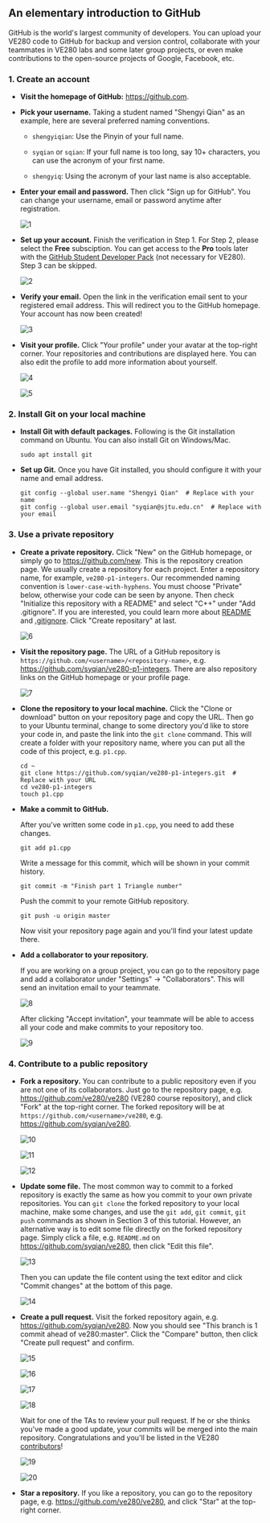## An elementary introduction to GitHub

GitHub is the world's largest community of developers. You can upload your VE280 code to GitHub for backup and version control, collaborate with your teammates in VE280 labs and some later group projects, or even make contributions to the open-source projects of Google, Facebook, etc.

### 1. Create an account

- **Visit the homepage of GitHub:** 
<https://github.com>.

- **Pick your username.** Taking a student named "Shengyi Qian" as an example, here are several preferred naming conventions.
  - `shengyiqian`: Use the Pinyin of your full name.
  
  - `syqian` or `sqian`: If your full name is too long, say 10+ characters, you can use the acronym of your first name.
  
  - `shengyiq`: Using the acronym of your last name is also acceptable.
  
- **Enter your email and password.** Then click "Sign up for GitHub". You can change your username, email or password anytime after registration.

  ![1](images/d20542d73eb5e79f0d18e46fcb1ca9205613d56c257a41b84f2757378c5cb5d2.png)
  
- **Set up your account.** Finish the verification in Step 1. For Step 2, please select the **Free** subsciption. You can get access to the **Pro** tools later with the [GitHub Student Developer Pack](https://education.github.com/pack) (not necessary for VE280). Step 3 can be skipped.

  ![2](images/6b27e2cb53ea97567f3ec02074271e29ef6ce1637407d2bf5c8927a0ab2fe4a2.png)
  
- **Verify your email.** Open the link in the verification email sent to your registered email address. This will redirect you to the GitHub homepage. Your account has now been created!

  ![3](images/5924d5b363c9f41d1defdf915679fd8375e41b1d6ed0017ae5b161d4d3cb547c.png)

- **Visit your profile.** Click "Your profile" under your avatar at the top-right corner. Your repositories and contributions are displayed here. You can also edit the profile to add more information about yourself.

  ![4](images/2d4cab5a4ad07d68b27d90f60c15f1a4c48db8415cd2415367491542d4c74752.png)

  ![5](images/0342984ccec1794acc1dfd702642918de003df96ec752d289d36cf3538f22721.png)
  
### 2. Install Git on your local machine

- **Install Git with default packages.** Following is the Git installation command on Ubuntu. You can also install Git on Windows/Mac.

  ```
  sudo apt install git
  ```
  
- **Set up Git.** Once you have Git installed, you should configure it with your name and email address.

  ```
  git config --global user.name "Shengyi Qian"  # Replace with your name
  git config --global user.email "syqian@sjtu.edu.cn"  # Replace with your email
  ```
  
  
### 3. Use a private repository

- **Create a private repository.** Click "New" on the GitHub homepage, or simply go to <https://github.com/new>. This is the repository creation page. We usually create a repository for each project. Enter a repository name, for example, `ve280-p1-integers`. Our recommended naming convention is `lower-case-with-hyphens`. You must choose "Private" below, otherwise your code can be seen by anyone. Then check "Initialize this repository with a README" and select "C++" under "Add .gitignore". If you are interested, you could learn more about [README](https://help.github.com/en/articles/about-readmes) and [.gitignore](https://help.github.com/en/articles/ignoring-files). Click "Create repositary" at last.

  ![6](images/3e5bbee0e21c5985a23f184ab4e89d6cf1406743921092360277b86ad26be577.png)
  
- **Visit the repository page.** The URL of a GitHub repository is `https://github.com/<username>/<repository-name>`, e.g. <https://github.com/syqian/ve280-p1-integers>. There are also repository links on the GitHub homepage or your profile page.

  ![7](images/3f2b61ebd68a4352d28d3df35b7aac7f7245f426befef78240c7912893060202.png)
  
- **Clone the repository to your local machine.** Click the "Clone or download" button on your repository page and copy the URL. Then go to your Ubuntu terminal, change to some directory you'd like to store your code in, and paste the link into the `git clone` command. This will create a folder with your repository name, where you can put all the code of this project, e.g. `p1.cpp`.

  ```
  cd ~
  git clone https://github.com/syqian/ve280-p1-integers.git  # Replace with your URL
  cd ve280-p1-integers
  touch p1.cpp
  ```
  
- **Make a commit to GitHub.** 

  After you've written some code in `p1.cpp`, you need to add these changes.

  ```
  git add p1.cpp
  ```
  
  Write a message for this commit, which will be shown in your commit history.
  
  ```
  git commit -m "Finish part 1 Triangle number"
  ```
  
  Push the commit to your remote GitHub repository.
  
  ```
  git push -u origin master
  ```
  
  Now visit your repository page again and you'll find your latest update there.
  
- **Add a collaborator to your repository.**

  If you are working on a group project, you can go to the repository page and add a collaborator under "Settings" -> "Collaborators". This will send an invitation email to your teammate.
  
  ![8](images/9b7e8cc381f87efb45f5fc3a59e0a1e3c4a22c08db343e1216287a5d945e1ff7.png)
  
  After clicking "Accept invitation", your teammate will be able to access all your code and make commits to your repository too.
  
  ![9](images/8e699943b81de0ba3a74e94c1eec27d84f2ea8968edae2b45060f04eabbde9e3.png)
  

### 4. Contribute to a public repository

- **Fork a repository.** You can contribute to a public repository even if you are not one of its collaborators. Just go to the repository page, e.g. <https://github.com/ve280/ve280> (VE280 course repository), and click "Fork" at the top-right corner. The forked repository will be at `https://github.com/<username>/ve280`, e.g. <https://github.com/syqian/ve280>.

  ![10](images/8b343ad40192cb08ecc1a5076e9da9a9e54d07dda3ab7babbb43d6c396e886e2.png)

  ![11](images/ee3f542295777a1735f487045440fa18d917627928afe752aaa8726e0612d90c.png)

  ![12](images/a48d0cc25c9a8f2ebfc8095abce0aeb8436756bcdd9081a21ca59fbf1f7acafa.png)
  
- **Update some file.** The most common way to commit to a forked repository is exactly the same as how you commit to your own private repositories. You can `git clone` the forked repository to your local machine, make some changes, and use the `git add`, `git commit`, `git push` commands as shown in Section 3 of this tutorial. However, an alternative way is to edit some file directly on the forked repository page. Simply click a file, e.g. `README.md` on <https://github.com/syqian/ve280>, then click "Edit this file".

  ![13](images/6918f41050921fa910f0c94969273b542690b4c134c8bcc706e5385b716f489e.png)
  
  Then you can update the file content using the text editor and click "Commit changes" at the bottom of this page.
  
  ![14](images/f507fa83742d16a34786c6541e22bdf757075266237870f669a44525059447f6.png)
  
- **Create a pull request.** Visit the forked repository again, e.g. <https://github.com/syqian/ve280>. Now you should see "This branch is 1 commit ahead of ve280:master". Click the "Compare" button, then click "Create pull request" and confirm.

  ![15](images/367686b3ad061b9518fc2f08c0b5be938f9af778818350245641a21e88419419.png)

  ![16](images/c82b93beeafb55b47f3bb7fd96d92922e02e15d3a1f2791f4c5a81eb1a3d85b9.png)

  ![17](images/6204cb29b75b1e9f0f89ab60aba662da3c0c563a898e848b9fe914f8ad604d54.png)
  
  ![18](images/0094c0a5f766c268dc1490cf20fff72d6f30a60454a2568a65c8470fe8059c2e.png)
  
  Wait for one of the TAs to review your pull request. If he or she thinks you've made a good update, your commits will be merged into the main repository. Congratulations and you'll be listed in the VE280 [contributors](https://github.com/ve280/ve280/graphs/contributors)!
  
  ![19](images/d0d9de66e0d53073b027ea2a20c59013ffdd75a9b2c10267d569abf522f3d4c9.png)
  
  ![20](images/0b8b89c7cd4feb8e17645110e70937d0a9bea7bce66dfa3101e17682262203f1.png)


  
- **Star a repository.** If you like a repository, you can go to the repository page, e.g. <https://github.com/ve280/ve280>, and click "Star" at the top-right corner.
